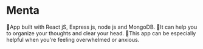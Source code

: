 # Menta
💖App built with React jS, Express js, node js and MongoDB.
🤔It can help you to organize your thoughts and clear your head. 
🤯This app can be especially helpful when you're feeling overwhelmed or anxious. 

